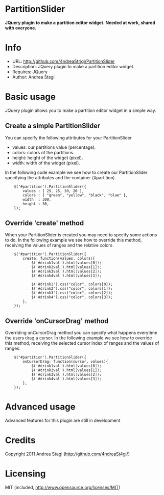 PartitionSlider
===============

**JQuery plugin to make a partition editor widget. Needed at work, shared with everyone.**

# Info

- URL: http://github.com/4ndreaSt4gi/PartitionSlider
- Description: JQuery plugin to make a partition editor widget.
- Requires: JQuery
- Author: Andrea Stagi

# Basic usage

JQuery plugin allows you to make a partition editor widget in a simple way.

Create a simple PartitionSlider
--------------------------------

You can specify the following attributes for your PartitionSlider

- values: our partitions value (percentage).
- colors: colors of the partitions.
- height: height of the widget (pixel).
- width: width of the widget (pixel).

In the following code example we see how to create our PartitionSlider specifying the attributes and the container (#partition).

        $('#partition').PartitionSlider({
            values : [ 25, 25, 30, 20 ],
            colors : [ "green", "yellow", "black", "blue" ],
            width  : 300,
            height : 30,
        });

Override 'create' method
------------------------

When your PartitionSlider is created you may need to specify some actions to do.
In the following example we see how to override this method, receiving the values of ranges and the relative colors.

        $('#partition').PartitionSlider({
            create: function(values, colors){
                $('#drink1val').html(values[0]);
                $('#drink2val').html(values[1]);
                $('#drink3val').html(values[2]);
                $('#drink4val').html(values[3]);

                $('#drink1').css("color", colors[0]);
                $('#drink2').css("color", colors[1]);
                $('#drink3').css("color", colors[2]);
                $('#drink4').css("color", colors[3]);
            },
        });

Override 'onCursorDrag' method
------------------------------

Overriding onCursorDrag method you can specify what happens everytime the users drag a cursor.
In the following example we see how to override this method, receiving the selected cursor index of ranges and the values of ranges.

        $('#partition').PartitionSlider({
            onCursorDrag: function(cursor, values){
                $('#drink1val').html(values[0]);
                $('#drink2val').html(values[1]);
                $('#drink3val').html(values[2]);
                $('#drink4val').html(values[3]);
            },
        });


# Advanced usage

Advanced features for this plugin are still in development

# Credits

Copyright 2011 Andrea Stagi (http://github.com/4ndreaSt4gi/)

# Licensing

MIT (included, http://www.opensource.org/licenses/MIT)
